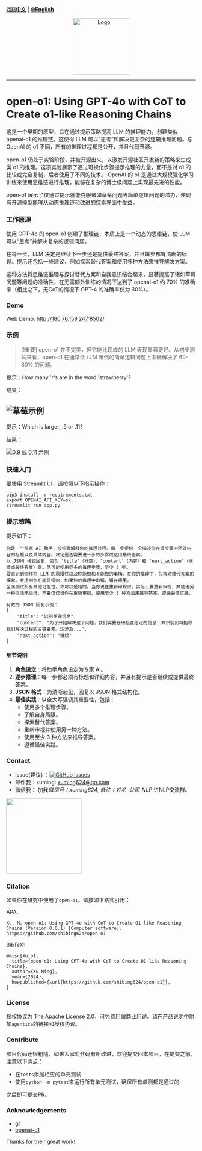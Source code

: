 [**🇨🇳中文**](https://github.com/shibing624/open-o1/blob/main/README_ZH.md) | [**🌐English**](https://github.com/shibing624/open-o1/blob/main/README.md)

<div align="center">
  <a href="https://github.com/shibing624/open-o1">
    <img src="https://raw.githubusercontent.com/shibing624/open-o1/main/docs/logo.png" height="150" alt="Logo">
  </a>
</div>

-----------------
# open-o1: Using GPT-4o with CoT to Create o1-like Reasoning Chains

这是一个早期的原型，旨在通过提示策略提高 LLM 的推理能力，创建类似 openai-o1 的推理链。这使得 LLM 可以“思考”和解决更复杂的逻辑推理问题。与 OpenAI 的 o1 不同，所有的推理过程都是公开，并且代码开源。

open-o1 仍处于实验阶段，并被开源出来，以激发开源社区开发新的策略来生成类 o1 的推理。这项实验展示了通过可视化步骤提示推理的力量，而不是对 o1 的比较或完全复制，后者使用了不同的技术。
OpenAI 的 o1 是通过大规模强化学习训练来使用思维链进行推理，能够在复杂的博士级问题上实现最先进的性能。

open-o1 展示了仅通过提示就能克服诸如草莓问题等简单逻辑问题的潜力，使现有开源模型能够从动态推理链和改进的探索界面中受益。

### 工作原理

使用 GPT-4o 的 open-o1 创建了推理链，本质上是一个动态的思维链，使 LLM 可以“思考”并解决复杂的逻辑问题。

在每一步，LLM 决定是继续下一步还是提供最终答案，并且每步都有清晰的标题。提示还包括一些建议，例如探索替代答案和使用多种方法来推导解决方案。

这种方法将思维链推理与探讨替代方案和自我意识结合起来，显著提高了诸如草莓问题等问题的准确性，在无需额外训练的情况下达到了 openai-o1 约 70% 的准确率（相比之下，无CoT的情况下 GPT-4 的准确率仅为 30%）。

### Demo

Web Demo: http://180.76.159.247:8502/
### 示例

> [!重要]
> open-o1 并不完美，但它能比现成的 LLM 表现显著更好。从初步测试来看，open-o1 在通常让 LLM 难倒的简单逻辑问题上准确解决了 60-80% 的问题。

提示：How many 'r's are in the word 'strawberry'?

结果：

![草莓示例](https://github.com/shibing624/open-o1/blob/main/docs/r3.png)
---

提示：Which is larger, .9 or .11?

结果：

![0.9 或 0.11 示例](https://github.com/shibing624/open-o1/blob/main/docs/0.9.png)


### 快速入门

要使用 Streamlit UI，请按照以下指示操作：

```shell
pip3 install -r requirements.txt
export OPENAI_API_KEY=sk...
streamlit run app.py
```

### 提示策略

提示如下：

```
你是一个专家 AI 助手，按步骤解释你的推理过程。每一步提供一个描述你在该步骤中所做内容的标题以及具体内容。决定是否需要进一步的步骤或给出最终答案。
以 JSON 格式回复，包含 'title'（标题）、'content'（内容）和 'next_action'（继续或最终答案）键。尽可能使用尽多的推理步骤，至少 3 步。
要意识到你作为 LLM 的局限性以及你能做和不能做的事情。在你的推理中，包含对替代答案的探索。考虑到你可能是错的，如果你的推理中出错，错在哪里。
全面测试所有其他可能性。你可以是错的。当你说在重新审视时，实际上要重新审视，并使用另一种方法来进行。不要仅仅说你在重新审视。使用至少 3 种方法来推导答案。遵循最佳实践。

有效的 JSON 回复示例：
{
    "title": "识别关键信息",
    "content": "为了开始解决这个问题，我们需要仔细检查给定的信息，并识别出将指导我们解决过程的关键要素。这涉及...",
    "next_action": "继续"
}
```

#### 细节说明

1. **角色设定**：将助手角色设定为专家 AI。
2. **逐步推理**：每一步都必须有标题和详细内容，并且有提示是否继续或提供最终答案。
3. **JSON 格式**：为清晰起见，回复以 JSON 格式结构化。
4. **最佳实践**：以全大写强调其重要性，包括：
    - 使用多个推理步骤。
    - 了解自身局限。
    - 探索替代答案。
    - 重新审视并使用另一种方法。
    - 使用至少 3 种方法来推导答案。
    - 遵循最佳实践。


### Contact

- Issue(建议)
  ：[![GitHub issues](https://img.shields.io/github/issues/shibing624/agentica.svg)](https://github.com/shibing624/agentica/issues)
- 邮件我：xuming: xuming624@qq.com
- 微信我： 加我*微信号：xuming624, 备注：姓名-公司-NLP* 进NLP交流群。

<img src="https://github.com/shibing624/open-o1/blob/main/docs/wechat.jpeg" width="200" />


### Citation

如果你在研究中使用了`open-o1`，请按如下格式引用：

APA:

```
Xu, M. open-o1: Using GPT-4o with CoT to Create O1-like Reasoning Chains (Version 0.0.1) [Computer software]. https://github.com/shibing624/open-o1
```

BibTeX:

```
@misc{Xu_o1,
  title={open-o1: Using GPT-4o with CoT to Create O1-like Reasoning Chains},
  author={Xu Ming},
  year={2024},
  howpublished={\url{https://github.com/shibing624/open-o1}},
}
```

### License

授权协议为 [The Apache License 2.0](/LICENSE)，可免费用做商业用途。请在产品说明中附加`agentica`的链接和授权协议。
### Contribute

项目代码还很粗糙，如果大家对代码有所改进，欢迎提交回本项目，在提交之前，注意以下两点：

- 在`tests`添加相应的单元测试
- 使用`python -m pytest`来运行所有单元测试，确保所有单测都是通过的

之后即可提交PR。

### Acknowledgements 

- [g1](https://github.com/bklieger-groq/g1)
- [openai-o1](https://openai.com/o1/)


Thanks for their great work!

